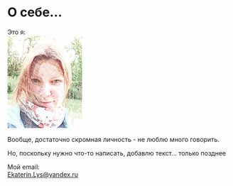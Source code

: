 # О себе...

Это я: <br>
![](img/photo1664591394.jpeg) <br>

<p>Вообще, достаточно скромная личность - не люблю много говорить.</p>
<p>Но, поскольку нужно что-то написать, добавлю текст... только позднее</p>

Мой email: <br>
Ekaterin.Lys@yandex.ru <br>